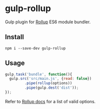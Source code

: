 # gulp-rollup

Gulp plugin for [Rollup](https://www.npmjs.com/package/rollup) ES6 module bundler.

## Install

```
npm i --save-dev gulp-rollup
```

## Usage

``` js
gulp.task('bundle', function(){
  gulp.src('src/main.js', {read: false})
  		 .pipe(rollup(options))
  		 .pipe(gulp.dest('dist'));
});
```

Refer to [Rollup docs](https://www.npmjs.com/package/rollup) for a list of valid options.
